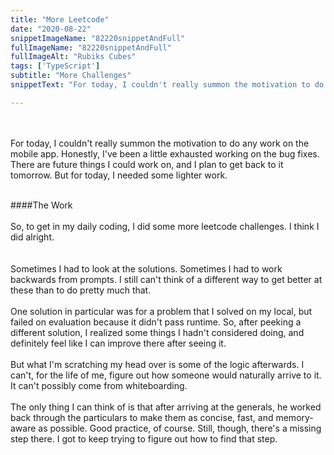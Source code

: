 ```yaml
---
title: "More Leetcode"
date: "2020-08-22"
snippetImageName: "82220snippetAndFull"
fullImageName: "82220snippetAndFull"
fullImageAlt: "Rubiks Cubes"
tags: ['TypeScript']
subtitle: "More Challenges"
snippetText: "For today, I couldn't really summon the motivation to do any work on the mobile app.  Honestly, I've been a little exhausted working on the bug fixes.  There are future things I could work on, and I plan to get back to it tomorrow.  But for today, I needed some lighter work."

---
```

<br>
<br>
For today, I couldn't really summon the motivation to do any work on the mobile app.  Honestly, I've been a little exhausted working on the bug fixes.  There are future things I could work on, and I plan to get back to it tomorrow.  But for today, I needed some lighter work.
<br>
<br>

####The Work
<br>
<br>
So, to get in my daily coding, I did some more leetcode challenges.  I think I did alright.  
<br>
<br>
Sometimes I had to look at the solutions.  Sometimes I had to work backwards from prompts.  I still can't think of a different way to get better at these than to do pretty much that.
<br>
<br>
One solution in particular was for a problem that I solved on my local, but failed on evaluation because it didn't pass runtime.  So, after peeking a different solution, I realized some things I hadn't considered doing, and definitely feel like I can improve there after seeing it.
<br>
<br>
But what I'm scratching my head over is some of the logic afterwards.  I can't, for the life of me, figure out how someone would naturally arrive to it.  It can't possibly come from whiteboarding.
<br>
<br>
The only thing I can think of is that after arriving at the generals, he worked back through the particulars to make them as concise, fast, and memory-aware as possible.  Good practice, of course.  Still, though, there's a missing step there.  I got to keep trying to figure out how to find that step.
<br>
<br>
